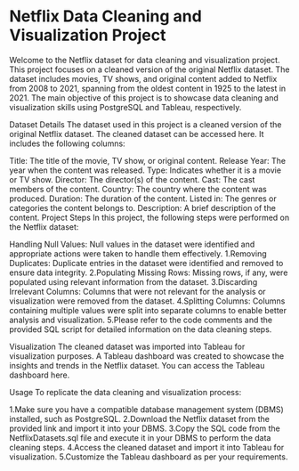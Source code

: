 # Netflix Data Cleaning and Visualization Project
Welcome to the Netflix dataset for data cleaning and visualization project. This project focuses on a cleaned version of the original Netflix dataset. The dataset includes movies, TV shows, and original content added to Netflix from 2008 to 2021, spanning from the oldest content in 1925 to the latest in 2021. The main objective of this project is to showcase data cleaning and visualization skills using PostgreSQL and Tableau, respectively.

Dataset Details
The dataset used in this project is a cleaned version of the original Netflix dataset. The cleaned dataset can be accessed here. It includes the following columns:

Title: The title of the movie, TV show, or original content.
Release Year: The year when the content was released.
Type: Indicates whether it is a movie or TV show.
Director: The director(s) of the content.
Cast: The cast members of the content.
Country: The country where the content was produced.
Duration: The duration of the content.
Listed in: The genres or categories the content belongs to.
Description: A brief description of the content.
Project Steps
In this project, the following steps were performed on the Netflix dataset:

Handling Null Values: Null values in the dataset were identified and appropriate actions were taken to handle them effectively.
1.Removing Duplicates: Duplicate entries in the dataset were identified and removed to ensure data integrity.
2.Populating Missing Rows: Missing rows, if any, were populated using relevant information from the dataset.
3.Discarding Irrelevant Columns: Columns that were not relevant for the analysis or visualization were removed from the dataset.
4.Splitting Columns: Columns containing multiple values were split into separate columns to enable better analysis and visualization.
5.Please refer to the code comments and the provided SQL script for detailed information on the data cleaning steps.

Visualization
The cleaned dataset was imported into Tableau for visualization purposes. A Tableau dashboard was created to showcase the insights and trends in the Netflix dataset. You can access the Tableau dashboard here.

Usage
To replicate the data cleaning and visualization process:

1.Make sure you have a compatible database management system (DBMS) installed, such as PostgreSQL.
2.Download the Netflix dataset from the provided link and import it into your DBMS.
3.Copy the SQL code from the NetflixDatasets.sql file and execute it in your DBMS to perform the data cleaning steps.
4.Access the cleaned dataset and import it into Tableau for visualization.
5.Customize the Tableau dashboard as per your requirements.

